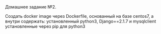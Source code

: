 Домашнее задание №2.

Создать docker image через Dockerfile, основанный на базе centos7, а внутри содержать:
установленный python3, 
Django==2.1.7 и mysqlclient установленные через pip для python3
